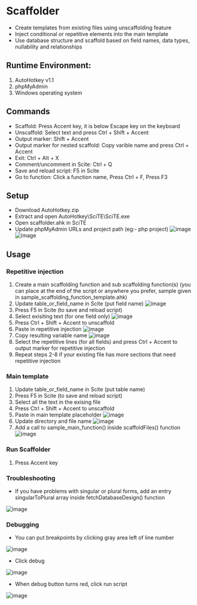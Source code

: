 # Scaffolder

- Create templates from existing files using unscaffolding feature
- Inject conditional or repetitive elements into the main template
- Use database structure and scaffold based on field names, data types, nullability and relationships

## Runtime Environment:

1. AutoHotkey v1.1
2. phpMyAdmin
3. Windows operating system


## Commands

- Scaffold: Press Accent key, it is below Escape key on the keyboard
- Unscaffold: Select text and press Ctrl + Shift + Accent
- Output marker: Shift + Accent
- Output marker for nested scaffold: Copy varible name and press Ctrl + Accent
- Exit: Ctrl + Alt + X
- Comment/uncomment in Scite: Ctrl + Q
- Save and reload script: F5 in Scite
- Go to function: Click a function name, Press Ctrl + F, Press F3

## Setup

- Download AutoHotkey.zip
- Extract and open AutoHotkey\SciTE\SciTE.exe
- Open scaffolder.ahk in SciTE
- Update phpMyAdmin URLs and project path (eg:- php project)
![image](https://user-images.githubusercontent.com/16064343/170838135-dd51c052-a5c6-457e-9cc5-225d77a8eb2c.png)
![image](https://user-images.githubusercontent.com/16064343/170838118-a684e53e-d41c-44ca-90c3-147529a15fe1.png)

## Usage

### Repetitive injection
1. Create a main scaffolding function and sub scaffolding function(s) (you can place at the end of the script or anywhere you prefer, sample given in sample_scaffolding_function_template.ahk)
2. Update table_or_field_name in Scite (put field name) ![image](https://user-images.githubusercontent.com/16064343/170840769-da2763cf-3840-4db0-bc70-deb99d87c544.png)
3. Press F5 in Scite (to save and reload script)
4. Select exisiting text (for one field only) ![image](https://user-images.githubusercontent.com/16064343/170840800-eb47bf4d-34b7-4da0-9439-9f7f56e36b45.png)
5. Press Ctrl + Shift + Accent to unscaffold
6. Paste in repetitive injection ![image](https://user-images.githubusercontent.com/16064343/170842051-7a1edb02-7323-4b6a-9c8d-56cecbeda93f.png)
7. Copy resulting variable name ![image](https://user-images.githubusercontent.com/16064343/170842385-718cd3bc-10a9-42c2-bc6d-6096839c4394.png)
8. Select the repetitive lines (for all fields) and press Ctrl + Accent to output marker for repetitive injection
9. Repeat steps 2-8 if your existing file has more sections that need repetitive injection 

### Main template
1. Update table_or_field_name in Scite (put table name)
2. Press F5 in Scite (to save and reload script)
3. Select all the text in the exising file
4. Press Ctrl + Shift + Accent to unscaffold
5. Paste in main template placeholder ![image](https://user-images.githubusercontent.com/16064343/170842691-9ed02bf1-14d5-450b-8ddf-fa3ffc3a6402.png)
6. Update directory and file name ![image](https://user-images.githubusercontent.com/16064343/170842968-4cecbb2d-c912-4e7a-b14e-531d032e62fd.png)
7. Add a call to sample_main_function() inside scaffoldFiles() function ![image](https://user-images.githubusercontent.com/16064343/170843468-ebfe6911-fd94-4017-b6aa-3851850c43bb.png)


### Run Scaffolder
1. Press Accent key



### Troubleshooting
- If you have problems with singular or plural forms, add an entry singularToPlural array inside fetchDatabaseDesign() function

![image](https://user-images.githubusercontent.com/16064343/170843536-5fe2bbad-59a6-4588-815f-7db7e0b1d0d7.png)

### Debugging
- You can put breakpoints by clicking gray area left of line number

![image](https://user-images.githubusercontent.com/16064343/170843569-8a2ce0a4-c138-48dc-931d-04face16b85b.png)
- Click debug

![image](https://user-images.githubusercontent.com/16064343/170843621-07d0d61a-cea8-4706-8de8-28111f3ee82d.png)
- When debug button turns red, click run script

![image](https://user-images.githubusercontent.com/16064343/170843692-4cbb8adb-f43f-4362-a0c2-cdca5cc3464e.png)





